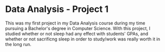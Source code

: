 # Data Analysis - Project 1

This was my first project in my Data Analysis course during my time pursuing a Bachelor's degree in Computer Science. With this project, I studied whether or not sleep had any effect with students' GPAs, and whether or
not sacrificng sleep in order to study/work was really worth it in the long run.
